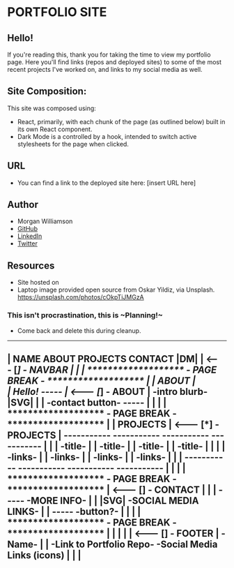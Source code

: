 # PORTFOLIO SITE #

## Hello!
If you're reading this, thank you for taking the time to view my portfolio page. Here you'll find links (repos and deployed sites) to some of the most recent projects I've worked on, and links to my social media as well.

## Site Composition:
This site was composed using:
- React, primarily, with each chunk of the page (as outlined below) built in its own React component. 
- Dark Mode is a controlled by a hook, intended to switch active stylesheets for the page when clicked. 

## URL
- You can find a link to the deployed site here:
 [insert URL here]

## Author
- Morgan Williamson
- [GitHub](https://github.com/MorganWilliamson) 
- [LinkedIn](https://www.linkedin.com/in/morgan-t-williamson/)
- [Twitter](https://twitter.com/MorganW_dev)

## Resources
- Site hosted on 
- Laptop image provided open source from Oskar Yildiz, via Unsplash. https://unsplash.com/photos/cOkpTiJMGzA



### This isn't procrastination, this is ~Planning!~
- Come back and delete this during cleanup.
------------------------------------------------------------------------------------------------
| NAME                                                      ABOUT   PROJECTS    CONTACT    |DM| |        <--- [*] - NAVBAR
|                                                                                               |
|         ******************* - PAGE BREAK - *******************                                |
|       ABOUT                                                                                   |        
|       Hello!                                            -----                                 |        <--- [*] - ABOUT
|         -intro blurb-                                   |SVG|                                 |
|         -contact button-                                -----                                 |
|                                                                                               |
|         ******************* - PAGE BREAK - *******************                                |
|       PROJECTS                                                                                |        <--- [*] - PROJECTS
|       -----------         -----------         -----------         -----------                 |
|       |  -title- |        |  -title- |        |  -title- |        |  -title- |                |
|       |  -links- |        |  -links- |        |  -links- |        |  -links- |                |
|       -----------         -----------         -----------         -----------                 |
|                                                                                               |
|         ******************* - PAGE BREAK - *******************                                |        <--- [] - CONTACT
|                                                                                               |
|           -----                              -MORE INFO-                                      |
|           |SVG|                         -SOCIAL MEDIA LINKS-                                  |
|           -----                                -button?-                                      |
|                                                                                               |
|         ******************* - PAGE BREAK - *******************                                |
|                                                                                               |
|                                                                                               |        <--- [] - FOOTER
|     -Name-                                                                                    |
|     -Link to Portfolio Repo-                                   -Social Media Links (icons)    |
|                                                                                               |
 ------------------------------------------------------------------------------------------------
